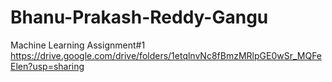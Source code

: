 # Bhanu-Prakash-Reddy-Gangu
Machine Learning Assignment#1
https://drive.google.com/drive/folders/1etqlnvNc8fBmzMRlpGE0wSr_MQFeElen?usp=sharing
